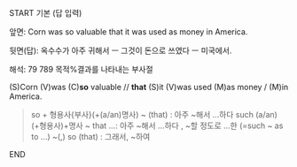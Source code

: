 START
기본 (답 입력)

앞면:
Corn was so valuable that it was used as money in America.


뒷면(답):
옥수수가 아주 귀해서 ㅡ 그것이 돈으로 쓰였다 ㅡ 미국에서.


해석:
79 789 목적%결과를 나타내는 부사절

(S)Corn (V)was (C)**so** valuable // **that** (S)it (V)was used (M)as money / (M)in America.

> so + 형용사{부사}(+(a/an)명사) ~ (that) : 아주 ~해서 ...하다
> such (a/an)(+형용사)+명사 ~  that ...: 아주 ~해서 ...하다 , ~할 정도로 ...한 (=such ~ as to ...) 
> ~(,) so (that) : 그래서, ~하여
<!--ID: 1696635875744-->
END